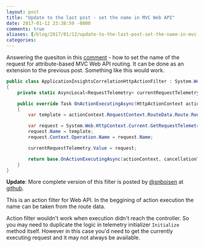 ```yaml
---
layout: post
title: "Update to the last post - set the name in MVC Web API"
date: 2017-01-12 23:38:59 -0800
comments: true
aliases: [/blog/2017/01/12/update-to-the-last-post-set-the-name-in-mvc-web-api/]
categories: 
---
```

Answering the quesiton in this [comment](http://disq.us/url?impression=c2ac7ce8-d8f1-11e6-b91f-002590f382ca&thread=4930878937&forum=3303858&url=http%3A%2F%2Fapmtips.com%2Fblog%2F2016%2F06%2F21%2Fapplication-insights-for-mvc-and-mvc-web-api%2F%23comment-3096059076%3AlxPIOcDy_D8h8D2nytRz890EJdc&variant=active&experiment=digests&behavior=click&post=3096059076&type=notification.post.moderator&event=email) - how to set the name of the request for attribute-based MVC Web API routing. It can be done as an extension to the previous post. Something like this would work.

``` csharp
public class ApplicationInsightsCorrelationHttpActionFilter : System.Web.Http.Filters.ActionFilterAttribute, ITelemetryInitializer
{
    private static AsyncLocal<RequestTelemetry> currentRequestTelemetry = new AsyncLocal<RequestTelemetry>();

    public override Task OnActionExecutingAsync(HttpActionContext actionContext, CancellationToken cancellationToken)
    {
        var template = actionContext.RequestContext.RouteData.Route.RouteTemplate;

        var request = System.Web.HttpContext.Current.GetRequestTelemetry();
        request.Name = template;
        request.Context.Operation.Name = request.Name;

        currentRequestTelemetry.Value = request;

        return base.OnActionExecutingAsync(actionContext, cancellationToken);
    }
}
```

**Update**: More complete version of this filter is posted by [@snboisen](https://github.com/snboisen) at [github](https://gist.github.com/snboisen/df19e7abc9028d23b7a4babab15f85b8).

This is an action filter for Web API. In the beggining of action execution the name can be taken from the route data. 

Action filter wouldn't work when execution didn't reach the controller. So you may need to duplicate the logic in telemetry initializer `Initialize` method itself. However in this case you'd need to get the currently executing request and it may not always be available. 
